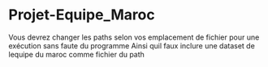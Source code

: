 # Projet-Equipe_Maroc

Vous devrez changer les paths selon vos emplacement de fichier pour une exécution sans faute du programme 
Ainsi quil faux inclure une dataset de lequipe du maroc comme fichier du path
